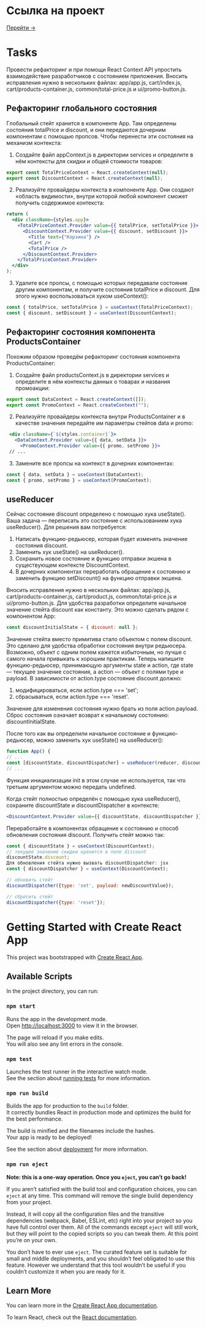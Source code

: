 # Ссылка на проект

[Перейти ->](https://alexeygamovwvs.github.io/react-cart)

# Tasks

Провести рефакторинг и при помощи React Context API упростить взаимодействие разработчиков с состоянием приложения.
Вносить исправления нужно в нескольких файлах: app/app.js, cart/index.js, cart/products-container.js, common/total-price.js и ui/promo-button.js.

## Рефакторинг глобального состояния

Глобальный стейт хранится в компоненте App. Там определены состояния totalPrice и discount, и они передаются дочерним компонентам с помощью пропсов. Чтобы перенести эти состояния на механизм контекста:

1. Создайте файл appContext.js в директории services и определите в нём контексты для скидки и общей стоимости товаров:

```jsx
export const TotalPriceContext = React.createContext(null);
export const DiscountContext = React.createContext(null);
```

2. Реализуйте провайдеры контекста в компоненте App. Они создают «область видимости», внутри которой любой компонент сможет получить содержимое контекста:

```jsx
return (
  <div className={styles.app}>
    <TotalPriceContext.Provider value={{ totalPrice, setTotalPrice }}>
      <DiscountContext.Provider value={{ discount, setDiscount }}>
        <Title text={"Корзина"} />
        <Cart />
        <TotalPrice />
      </DiscountContext.Provider>
    </TotalPriceContext.Provider>
  </div>
);
```

3. Удалите все пропсы, с помощью которых передавали состояние другим компонентам, и получите состояния totalPrice и discount. Для этого нужно воспользоваться хуком useContext():

```jsx
const { totalPrice, setTotalPrice } = useContext(TotalPriceContext);
const { discount, setDiscount } = useContext(DiscountContext);
```

## Рефакторинг состояния компонента ProductsContainer

Похожим образом проведём рефакторинг состояния компонента ProductsContainer:

1. Создайте файл productsContext.js в директории services и определите в нём контексты данных о товарах и названия промоакции:

```jsx
export const DataContext = React.createContext([]);
export const PromoContext = React.createContext("");
```

2. Реализуйте провайдеры контекста внутри ProductsContainer и в качестве значения передайте им параметры стейтов data и promo:

```jsx
 <div className={`${styles.container}`}>
   <DataContext.Provider value={{ data, setData }}>
     <PromoContext.Provider value={{ promo, setPromo }}>
 // ...
```

3. Замените все пропсы на контекст в дочерних компонентах:

```jsx
const { data, setData } = useContext(DataContext);
const { promo, setPromo } = useContext(PromoContext);
```

## useReducer

Сейчас состояние discount определено с помощью хука useState(). Ваша задача — переписать это состояние с использованием хука useReducer(). Для решения вам потребуется:

1. Написать функцию-редьюсер, которая будет изменять значение состояния discount.
2. Заменить хук useState() на useReducer().
3. Сохранить новое состояние и функцию отправки экшена в существующем контексте DiscountContext.
4. В дочерних компонентах переработать обращение к состоянию и заменить функцию setDiscount() на функцию отправки экшена.

Вносить исправления нужно в нескольких файлах: app/app.js, cart/products-container.js, cart/product.js, common/total-price.js и ui/promo-button.js.
Для удобства разработки определите начальное значение стейта discount как константу. Это можно сделать рядом с компонентом App:

```jsx
const discountInitialState = { discount: null };
```

Значение стейта вместо примитива стало объектом с полем discount. Это сделано для удобства обработки состояния внутри редьюсера. Возможно, объект с одним полем кажется избыточным, но лучше с самого начала привыкать к хорошим практикам. Теперь напишите функцию-редьюсер, принимающую аргументы state и action, где state — текущее значение состояния, а action — объект с полями type и payload. В зависимости от action.type состояние discount должно:

1. модифицироваться, если action.type === 'set';
2. сбрасываться, если action.type === 'reset'.

Значение для изменения состояния нужно брать из поля action.payload. Сброс состояния означает возврат к начальному состоянию: discountInitialState.

После того как вы определили начальное состояние и функцию-редьюсер, можно заменить хук useState() на useReducer(): 
```jsx
function App() {
// ...
const [discountState, discountDispatcher] = useReducer(reducer, discountInitialState, undefined);
// ...
```

Функция инициализации init в этом случае не используется, так что третьим аргументом можно передать undefined.

Когда стейт полностью определён с помощью хука useReducer(), сохраните discountState и discountDispatcher в контексте: 
```jsx
<DiscountContext.Provider value={{ discountState, discountDispatcher }}>
```

Переработайте в компонентах обращение к состоянию и способ обновления состояния discount. Получить стейт можно так: 
```jsx
const { discountState } = useContext(DiscountContext);
// текущее значение скидки хранится в поле discount
discountState.discount;
Для обновления стейта нужно вызвать discountDispatcher: jsx
const { discountDispatcher } = useContext(DiscountContext);

// обновить стейт
discountDispatcher({type: 'set', payload: newDiscountValue});

// сбросить стейт
discountDispatcher({type: 'reset'});
```

# Getting Started with Create React App

This project was bootstrapped with [Create React App](https://github.com/facebook/create-react-app).

## Available Scripts

In the project directory, you can run:

### `npm start`

Runs the app in the development mode.\
Open [http://localhost:3000](http://localhost:3000) to view it in the browser.

The page will reload if you make edits.\
You will also see any lint errors in the console.

### `npm test`

Launches the test runner in the interactive watch mode.\
See the section about [running tests](https://facebook.github.io/create-react-app/docs/running-tests) for more information.

### `npm run build`

Builds the app for production to the `build` folder.\
It correctly bundles React in production mode and optimizes the build for the best performance.

The build is minified and the filenames include the hashes.\
Your app is ready to be deployed!

See the section about [deployment](https://facebook.github.io/create-react-app/docs/deployment) for more information.

### `npm run eject`

**Note: this is a one-way operation. Once you `eject`, you can’t go back!**

If you aren’t satisfied with the build tool and configuration choices, you can `eject` at any time. This command will remove the single build dependency from your project.

Instead, it will copy all the configuration files and the transitive dependencies (webpack, Babel, ESLint, etc) right into your project so you have full control over them. All of the commands except `eject` will still work, but they will point to the copied scripts so you can tweak them. At this point you’re on your own.

You don’t have to ever use `eject`. The curated feature set is suitable for small and middle deployments, and you shouldn’t feel obligated to use this feature. However we understand that this tool wouldn’t be useful if you couldn’t customize it when you are ready for it.

## Learn More

You can learn more in the [Create React App documentation](https://facebook.github.io/create-react-app/docs/getting-started).

To learn React, check out the [React documentation](https://reactjs.org/).
